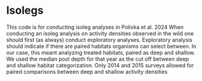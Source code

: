 # Isolegs

This code is for conducting isoleg analyses in Polivka et al. 2024
When conducting an isoleg analysis on activity densities observed in the wild one should first (as always) conduct exploratory analyses.
Exploratory analysis should indicate if there are paired habitats organisms can select between.
In our case, this meant analyzing treated habitats, paired as deep and shallow.
We used the median pool depth for that year as the cut off between deep and shallow habitat categorization.
Only 2014 and 2015 surveys allowed for paired comparisons between deep and shallow activity densities
